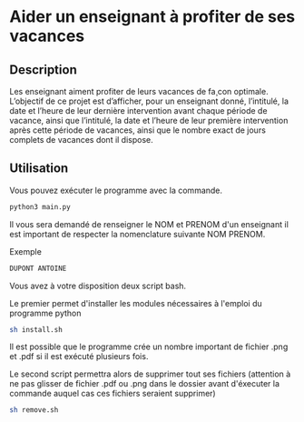 # Aider un enseignant à profiter de ses vacances

## Description
Les enseignant aiment profiter de leurs vacances de fa¸con optimale. L’objectif de ce projet est
d’afficher, pour un enseignant donné, l’intitulé, la date et l’heure de leur dernière intervention
avant chaque période de vacance, ainsi que l’intitulé, la date et l’heure de leur première
intervention après cette période de vacances, ainsi que le nombre exact de jours complets de
vacances dont il dispose.

## Utilisation
Vous pouvez exécuter le programme avec la commande.
```bash
python3 main.py
```
Il vous sera demandé de renseigner le NOM et PRENOM d'un enseignant il est important de respecter la nomenclature suivante NOM PRENOM.

Exemple
```bash
DUPONT ANTOINE
```
Vous avez à votre disposition deux script bash.

Le premier permet d'installer les modules nécessaires à l'emploi du programme python
```bash
sh install.sh
```
Il est possible que le programme crée un nombre important de fichier .png et .pdf si il est exécuté plusieurs fois.

Le second script permettra alors de supprimer tout ses fichiers (attention à ne pas glisser de fichier .pdf ou .png dans le dossier avant d'éxecuter la commande auquel cas ces fichiers seraient supprimer)
```bash
sh remove.sh
```
